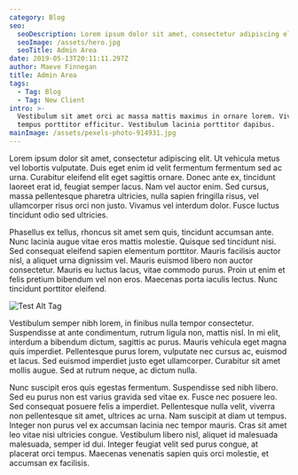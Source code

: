 ```yaml
---
category: Blog
seo:
  seoDescription: Lorem ipsum dolor sit amet, consectetur adipiscing elit. Morbi fermentum auctor magna et laoreet. Morbi ultrices quam sed nisi porttitor sollicitudin
  seoImage: /assets/hero.jpg
  seoTitle: Admin Area
date: 2019-05-13T20:11:11.297Z
author: Maeve Finnegan
title: Admin Area
tags:
  - Tag: Blog
  - Tag: New Client
intro: >-
  Vestibulum sit amet orci ac massa mattis maximus in ornare lorem. Vivamus
  tempus porttitor efficitur. Vestibulum lacinia porttitor dapibus.
mainImage: /assets/pexels-photo-914931.jpg
---
```


Lorem ipsum dolor sit amet, consectetur adipiscing elit. Ut vehicula metus vel lobortis vulputate. Duis eget enim id velit fermentum fermentum sed ac urna. Curabitur eleifend elit eget sagittis ornare. Donec ante ex, tincidunt laoreet erat id, feugiat semper lacus. Nam vel auctor enim. Sed cursus, massa pellentesque pharetra ultricies, nulla sapien fringilla risus, vel ullamcorper risus orci non justo. Vivamus vel interdum dolor. Fusce luctus tincidunt odio sed ultricies.

Phasellus ex tellus, rhoncus sit amet sem quis, tincidunt accumsan ante. Nunc lacinia augue vitae eros mattis molestie. Quisque sed tincidunt nisi. Sed consequat eleifend sapien elementum porttitor. Mauris facilisis auctor nisl, a aliquet urna dignissim vel. Mauris euismod libero non auctor consectetur. Mauris eu luctus lacus, vitae commodo purus. Proin ut enim et felis pretium bibendum vel non eros. Maecenas porta iaculis lectus. Nunc tincidunt porttitor eleifend.

![Test Alt Tag](/assets/d74827.png "Test Title Tag")

Vestibulum semper nibh lorem, in finibus nulla tempor consectetur. Suspendisse at ante condimentum, rutrum ligula non, mattis nisl. In mi elit, interdum a bibendum dictum, sagittis ac purus. Mauris vehicula eget magna quis imperdiet. Pellentesque purus lorem, vulputate nec cursus ac, euismod et lacus. Sed euismod imperdiet justo eget ullamcorper. Curabitur sit amet mollis augue. Sed at rutrum neque, ac dictum nulla.

Nunc suscipit eros quis egestas fermentum. Suspendisse sed nibh libero. Sed eu purus non est varius gravida sed vitae ex. Fusce nec posuere leo. Sed consequat posuere felis a imperdiet. Pellentesque nulla velit, viverra non pellentesque sit amet, ultrices ac urna. Nam suscipit at diam ut tempus. Integer non purus vel ex accumsan lacinia nec tempor mauris. Cras sit amet leo vitae nisi ultricies congue. Vestibulum libero nisl, aliquet id malesuada malesuada, semper id dui. Integer feugiat velit sed purus congue, at placerat orci tempus. Maecenas venenatis sapien quis orci molestie, et accumsan ex facilisis.
